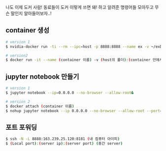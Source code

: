 나도 이제 도커 사람! 동료들이 도커 이렇게 쓰면 돼! 하고 알려준 명령어들 모아두고 무슨 말인지 알아들어보자..!


## container 생성
```bash
# version 1
$ nvidia-docker run -ti --rm --ipc=host -p 8888:8888 --name ex -v ~/exDir:/mnt/data example:0.1

# version2
$ docker run -it --name (container 이름) -v (host의 폴더):(container 안에서의 폴더) -p (포트):(포트) (도커 이미지) /bin/bash 

```

## jupyter notebook 만들기
```bash
# version 1
$ jupyter notebook --ip=0.0.0.0 --no-browser --allow-root&

# version 2
$ docker attach (container 이름)
$ nohup jupyter notebook --ip 0.0.0.0 --no-browser --allow-root --port=(포트) & 
```

## 포트 포워딩
```bash
$ ssh -N -L 8888:163.239.25.120:8181 (내 컴퓨터 아이피) 
$ (Local port):(server ip):(server port) (중간 server)

```
